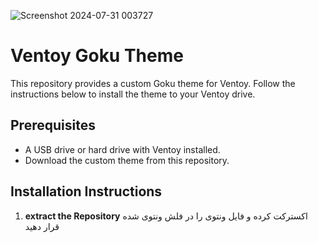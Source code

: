 ![Screenshot 2024-07-31 003727](https://github.com/user-attachments/assets/eb1adb78-96d1-4194-8be8-bac197e0544f)

# Ventoy Goku Theme

This repository provides a custom Goku theme for Ventoy. Follow the instructions below to install the theme to your Ventoy drive.

## Prerequisites

- A USB drive or hard drive with Ventoy installed.
- Download the custom theme from this repository.

## Installation Instructions
1. **extract the Repository**
   اکسترکت کرده و فایل ونتوی را در فلش ونتوی شده قرار دهید
    

